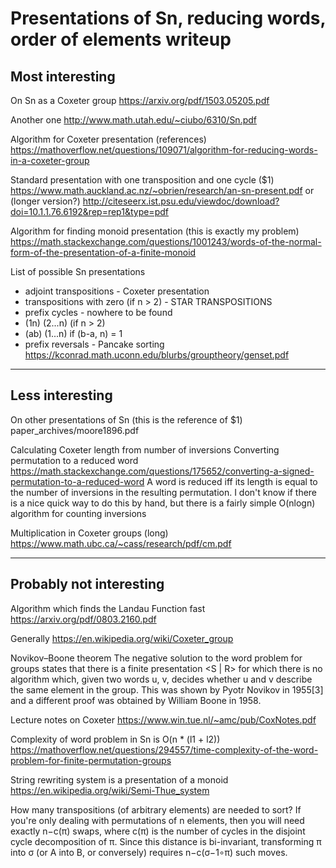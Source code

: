 # Presentations of Sn, reducing words, order of elements writeup

## Most interesting

On Sn as a Coxeter group
https://arxiv.org/pdf/1503.05205.pdf

Another one
http://www.math.utah.edu/~ciubo/6310/Sn.pdf

Algorithm for Coxeter presentation (references)
https://mathoverflow.net/questions/109071/algorithm-for-reducing-words-in-a-coxeter-group

Standard presentation with one transposition and one cycle ($1)
https://www.math.auckland.ac.nz/~obrien/research/an-sn-present.pdf
or (longer version?)
http://citeseerx.ist.psu.edu/viewdoc/download?doi=10.1.1.76.6192&rep=rep1&type=pdf

Algorithm for finding monoid presentation (this is exactly my problem)
https://math.stackexchange.com/questions/1001243/words-of-the-normal-form-of-the-presentation-of-a-finite-monoid

List of possible Sn presentations
 - adjoint transpositions - Coxeter presentation
 - transpositions with zero (if n > 2) - STAR TRANSPOSITIONS
 - prefix cycles - nowhere to be found
 - (1n) (2...n) (if n > 2)
 - (ab) (1...n) if (b-a, n) = 1
 - prefix reversals - Pancake sorting
https://kconrad.math.uconn.edu/blurbs/grouptheory/genset.pdf

---

## Less interesting

On other presentations of Sn (this is the reference of $1)
paper_archives/moore1896.pdf

Calculating Coxeter length from number of inversions
Converting permutation to a reduced word
https://math.stackexchange.com/questions/175652/converting-a-signed-permutation-to-a-reduced-word
A word is reduced iff its length is equal to the number of inversions in the resulting permutation. I don't know if there is a nice quick way to do this by hand, but there is a fairly simple O(nlogn) algorithm for counting inversions

Multiplication in Coxeter groups (long)
https://www.math.ubc.ca/~cass/research/pdf/cm.pdf

---

## Probably not interesting

Algorithm which finds the Landau Function fast
https://arxiv.org/pdf/0803.2160.pdf

Generally
https://en.wikipedia.org/wiki/Coxeter_group

Novikov–Boone theorem
The negative solution to the word problem for groups states that there is a finite presentation <S | R> for which there is no algorithm which, given two words u, v, decides whether u and v describe the same element in the group. This was shown by Pyotr Novikov in 1955[3] and a different proof was obtained by William Boone in 1958.

Lecture notes on Coxeter
https://www.win.tue.nl/~amc/pub/CoxNotes.pdf

Complexity of word problem in Sn is O(n * (l1 + l2))
https://mathoverflow.net/questions/294557/time-complexity-of-the-word-problem-for-finite-permutation-groups

String rewriting system is a presentation of a monoid
https://en.wikipedia.org/wiki/Semi-Thue_system

How many transpositions (of arbitrary elements) are needed to sort?
If you're only dealing with permutations of n elements, then you will need exactly n−c(π) swaps, where c(π) is the number of cycles in the disjoint cycle decomposition of π. Since this distance is bi-invariant, transforming π into σ (or A into B, or conversely) requires n−c(σ−1∘π) such moves.

